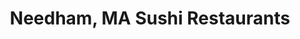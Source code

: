 ---
layout: city
title: Needham, MA Sushi Restaurants
permalink: /massachusetts/needham/
stateAbbr: MA
stateName: Massachusetts
cityName: Needham
---